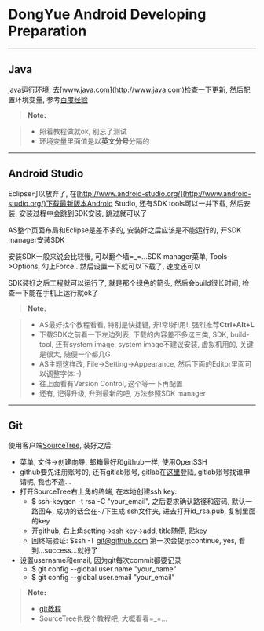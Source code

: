 DongYue Android Developing Preparation
===================


----------

Java
-------------

java运行环境, 去[www.java.com](http://www.java.com)检查一下更新, 然后配置环境变量, 参考[百度经验](http://jingyan.baidu.com/article/f96699bb8b38e0894e3c1bef.html)

> **Note:**

> - 照着教程做就ok, 别忘了测试
> - 环境变量里面值是以**英文分号**分隔的

----------


Android Studio
-------------------

Eclipse可以放弃了, 在[http://www.android-studio.org/](http://www.android-studio.org/)下载最新版本Android Studio, 还有SDK tools可以一并下载, 然后安装, 安装过程中会跳到SDK安装, 跳过就可以了

AS整个页面布局和Eclipse是差不多的, 安装好之后应该是不能运行的, 开SDK manager安装SDK

安装SDK一般来说会比较慢, 可以翻个墙=_=...SDK manager菜单, Tools->Options, 勾上Force...然后设置一下就可以下载了, 速度还可以

SDK装好之后工程就可以运行了, 就是那个绿色的箭头, 然后会build很长时间, 检查一下能在手机上运行就ok了

> **Note:**

> - AS最好找个教程看看, 特别是快捷键, 非!常!好!用!, 强烈推荐**Ctrl+Alt+L**
> - 下载SDK之前看一下左边列表, 下载的内容差不多这三类, SDK, build-tool, 还有system image, system image不建议安装, 虚拟机用的, 关键是很大, 随便一个都几G
> - AS主题这样改, File->Setting->Appearance, 然后下面的Editor里面可以调整字体:-)
> - 往上面看有Version Control, 这个等一下再配置
> - 还有, 记得升级, 升到最新的吧, 方法参照SDK manager

----

Git
-------------

使用客户端[SourceTree](http://www.sourcetreeapp.com/), 装好之后:

- 菜单, 文件->创建向导, 邮箱最好和github一样, 使用OpenSSH
- github要先注册账号的, 还有gitlab账号, gitlab在[这里](http://git.tongqu.me/)登陆, gitlab账号找谁申请呢, 我也不造...
- 打开SourceTree右上角的终端, 在本地创建ssh key:
	- $ ssh-keygen -t rsa -C "your_email", 之后要求确认路径和密码, 默认一路回车, 成功的话会在~/下生成.ssh文件夹, 进去打开id_rsa.pub, 复制里面的key
	- 开github, 右上角setting->ssh key->add, title随便, 贴key
	- 回终端验证: $ssh -T git@github.com 第一次会提示continue, yes, 看到...success...就好了
- 设置username和email, 因为git每次commit都要记录
	 - $ git config --global user.name "your_name"
	 - $ git config --global user.email "your_email" 

> **Note:** 
> - [git教程](http://rogerdudler.github.io/git-guide/index.zh.html)
> - SourceTree也找个教程吧, 大概看看=_=...